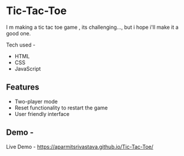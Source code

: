 # Tic-Tac-Toe
I m making a tic tac toe game , its challenging..., but i hope i'll make it a good one.

Tech used - 
- HTML
- CSS
- JavaScript

## Features
 - Two-player mode
 - Reset functionality to restart the game
 - User friendly interface

## Demo -
Live Demo - https://aparmitsrivastava.github.io/Tic-Tac-Toe/

